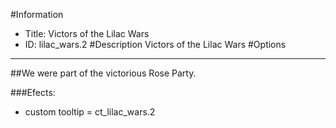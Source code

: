 #Information
 - Title: Victors of the Lilac Wars
 - ID: lilac_wars.2
#Description
Victors of the Lilac Wars
#Options

___
##We were part of the victorious Rose Party.

###Efects:<ul><li>custom tooltip = ct_lilac_wars.2</li></ul>
